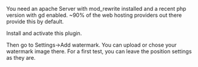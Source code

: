 
You need an apache Server with mod_rewrite installed and a recent php version with gd enabled. ~90% of the web hosting providers out there provide this by default.

Install and activate this plugin.

Then go to Settings->Add watermark. You can upload or chose your watermark image there. For a first test, you can leave the position settings as they are.
